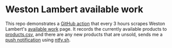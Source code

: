 # Weston Lambert available work

This repo demonstrates a [GitHub action](.github/workflows/scrape.yaml) that every 3 hours scrapes Weston Lambert's [available work](http://www.westonlambert.com) page. It records the currently available products to [products.csv](products.csv), and there are any new products that are unsold, sends me a [push notification](https://github.com/hadley/available-work/blob/main/scrape.R#L43-L47) using [ntfy.sh](https://ntfy.sh).
